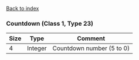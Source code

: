 [Back to index](index.md)

### Countdown (Class 1, Type 23)

Size|Type|Comment
-|-|-
4|Integer|Countdown number (5 to 0)
